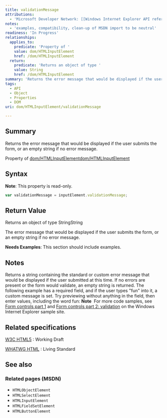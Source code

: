 ```yaml
---
title: validationMessage
attributions:
  - 'Microsoft Developer Network: [[Windows Internet Explorer API reference](http://msdn.microsoft.com/en-us/library/ie/hh828809%28v=vs.85%29.aspx) Article]'
notes:
  - 'examples, compatibility, clean-up of MSDN import to be neutral'
readiness: 'In Progress'
relationships:
  applies_to:
    predicate: 'Property of '
    value: dom/HTMLInputElement
    href: /dom/HTMLInputElement
  return:
    predicate: 'Returns an object of type '
    value: String
    href: /dom/HTMLInputElement
summary: 'Returns the error message that would be displayed if the user submits the form, or an empty string if no error message.'
tags:
  - API
  - Object
  - Properties
  - DOM
uri: dom/HTMLInputElement/validationMessage

---
```

## Summary

Returns the error message that would be displayed if the user submits the form, or an empty string if no error message.

Property of [dom/HTMLInputElement](/dom/HTMLInputElement)[dom/HTMLInputElement](/dom/HTMLInputElement)

## Syntax

**Note**: This property is read-only.

``` js
var validationMessage = inputElement.validationMessage;
```

## Return Value

Returns an object of type StringString

The error message that would be displayed if the user submits the form, or an empty string if no error message.

**Needs Examples**: This section should include examples.

## Notes

Returns a string containing the standard or custom error message that would be displayed if the user submitted at this time. If no errors are present or the form would validate, an empty string is returned. The following example has a required field, and if the user types "fun" into it, a custom message is set. Try previewing without anything in the field, then enter values, including the word fun: **Note**  For more code samples, see [Form controls part 1](http://go.microsoft.com/fwlink/p/?LinkID=251128) and [Form controls part 2: validation](http://go.microsoft.com/fwlink/p/?LinkID=251131) on the Windows Internet Explorer sample site.

## Related specifications

[W3C HTML5](http://www.w3.org/TR/html5/)
:   Working Draft

[WHATWG HTML](http://www.whatwg.org/specs/web-apps/current-work/multipage)
:   Living Standard

## See also

### Related pages (MSDN)

-   `HTMLObjectElement`
-   `HTMLSelectElement`
-   `HTMLInputElement`
-   `HTMLFieldSetElement`
-   `HTMLButtonElement`
